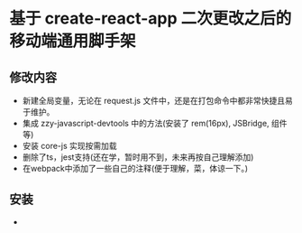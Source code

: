 # 基于 create-react-app 二次更改之后的移动端通用脚手架

## 修改内容

- 新建全局变量，无论在 request.js 文件中，还是在打包命令中都非常快捷且易于维护。
- 集成 zzy-javascript-devtools 中的方法(安装了 rem(16px), JSBridge, 组件等)
- 安装 core-js 实现按需加载
- 删除了ts，jest支持(还在学，暂时用不到，未来再按自己理解添加)
- 在webpack中添加了一些自己的注释(便于理解，菜，体谅一下。)

## 安装
- 